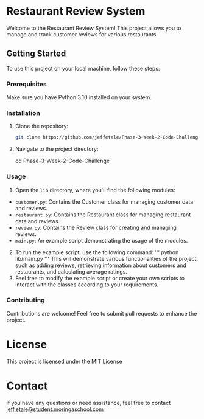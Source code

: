 # Restaurant Review System

Welcome to the Restaurant Review System! This project allows you to manage and track customer reviews for various restaurants.

## Getting Started

To use this project on your local machine, follow these steps:

### Prerequisites

Make sure you have Python 3.10 installed on your system.

### Installation

1. Clone the repository:

   ```sh
   git clone https://github.com/jeffetale/Phase-3-Week-2-Code-Challenge.git

2. Navigate to the project directory:

    cd Phase-3-Week-2-Code-Challenge

### Usage

1. Open the `lib` directory, where you'll find the following modules:
* `customer.py`: Contains the Customer class for managing customer data and reviews.
* `restaurant.py`: Contains the Restaurant class for managing restaurant data and reviews.
* `review.py`: Contains the Review class for creating and managing reviews.
* `main.py`: An example script demonstrating the usage of the modules.
2. To run the example script, use the following command:
 '''
 python lib/main.py
 '''
This will demonstrate various functionalities of the project, such as adding reviews, retrieving information about customers and restaurants, and calculating average ratings.
3. Feel free to modify the example script or create your own scripts to interact with the classes according to your requirements.

### Contributing

Contributions are welcome! Feel free to submit pull requests to enhance the project.

# License
This project is licensed under the MIT License

# Contact
If you have any questions or need assistance, feel free to contact jeff.etale@student.moringaschool.com